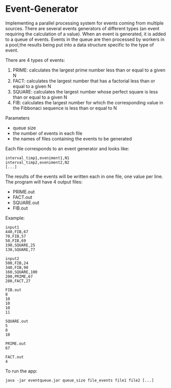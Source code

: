 # Event-Generator
Implementing a parallel processing system for events coming from multiple sources.
There are several events generators of different types (an event requiring the calculation of a value). When an event is generated, it is added to a queue of events. Events in the queue are then processed by workers in a pool,the results being put into a data structure specific to the type of event. 

There are 4 types of events:
1) PRIME: calculates the largest prime number less than or equal to a given N
2) FACT: calculates the largest number that has a factorial less than or equal to a given N
3) SQUARE: calculates the largest number whose perfect square is less than or equal to a given N
4) FIB: calculates the largest number for which the corresponding value in the Fibbonaci sequence is less than or equal to N

Parameters
- queue size
- the number of events in each file 
- the names of files containing the events to be generated

Each file corresponds to an event generator and looks like:
```
interval_timp1,eveniment1,N1
interval_timp2,eveniment2,N2
[...]
```

The results of the events will be written each in one file, one value per line. The program will have 4 output files:
- PRIME.out
- FACT.out
- SQUARE.out
- FIB.out

Example:
```
input1
440,FIB,67
70,FIB,57
50,FIB,69
190,SQUARE,25
130,SQUARE,77

input2
500,FIB,24
340,FIB,90
160,SQUARE,100
200,PRIME,67
280,FACT,27

FIB.out
8 
10
10
10
11

SQUARE.out
5
8
10

PRIME.out
67

FACT.out
4
```
To run the app:
```
java -jar eventqueue.jar queue_size file_events file1 file2 [...]
```
